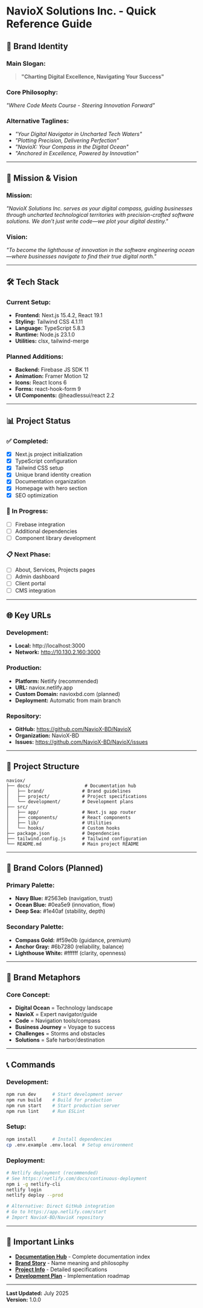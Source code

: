 # NavioX Solutions Inc. - Quick Reference Guide

## 🚀 **Brand Identity**

### **Main Slogan:**

> **"Charting Digital Excellence, Navigating Your Success"**

### **Core Philosophy:**

_"Where Code Meets Course - Steering Innovation Forward"_

### **Alternative Taglines:**

- _"Your Digital Navigator in Uncharted Tech Waters"_
- _"Plotting Precision, Delivering Perfection"_
- _"NavioX: Your Compass in the Digital Ocean"_
- _"Anchored in Excellence, Powered by Innovation"_

---

## 🎯 **Mission & Vision**

### **Mission:**

_"NavioX Solutions Inc. serves as your digital compass, guiding businesses through uncharted technological territories with precision-crafted software solutions. We don't just write code—we plot your digital destiny."_

### **Vision:**

_"To become the lighthouse of innovation in the software engineering ocean—where businesses navigate to find their true digital north."_

---

## 🛠️ **Tech Stack**

### **Current Setup:**

- **Frontend:** Next.js 15.4.2, React 19.1
- **Styling:** Tailwind CSS 4.1.11
- **Language:** TypeScript 5.8.3
- **Runtime:** Node.js 23.1.0
- **Utilities:** clsx, tailwind-merge

### **Planned Additions:**

- **Backend:** Firebase JS SDK 11
- **Animation:** Framer Motion 12
- **Icons:** React Icons 6
- **Forms:** react-hook-form 9
- **UI Components:** @headlessui/react 2.2

---

## 📊 **Project Status**

### **✅ Completed:**

- [x] Next.js project initialization
- [x] TypeScript configuration
- [x] Tailwind CSS setup
- [x] Unique brand identity creation
- [x] Documentation organization
- [x] Homepage with hero section
- [x] SEO optimization

### **🔄 In Progress:**

- [ ] Firebase integration
- [ ] Additional dependencies
- [ ] Component library development

### **📋 Next Phase:**

- [ ] About, Services, Projects pages
- [ ] Admin dashboard
- [ ] Client portal
- [ ] CMS integration

---

## 🌐 **Key URLs**

### **Development:**

- **Local:** http://localhost:3000
- **Network:** http://10.130.2.160:3000

### **Production:**

- **Platform:** Netlify (recommended)
- **URL:** naviox.netlify.app
- **Custom Domain:** navioxbd.com (planned)
- **Deployment:** Automatic from main branch

### **Repository:**

- **GitHub:** https://github.com/NavioX-BD/NavioX
- **Organization:** NavioX-BD
- **Issues:** https://github.com/NavioX-BD/NavioX/issues

---

## 📁 **Project Structure**

```
naviox/
├── docs/                    # Documentation hub
│   ├── brand/              # Brand guidelines
│   ├── project/            # Project specifications
│   └── development/        # Development plans
├── src/
│   ├── app/                # Next.js app router
│   ├── components/         # React components
│   ├── lib/                # Utilities
│   └── hooks/              # Custom hooks
├── package.json            # Dependencies
├── tailwind.config.js      # Tailwind configuration
└── README.md               # Main project README
```

---

## 🎨 **Brand Colors (Planned)**

### **Primary Palette:**

- **Navy Blue:** #2563eb (navigation, trust)
- **Ocean Blue:** #0ea5e9 (innovation, flow)
- **Deep Sea:** #1e40af (stability, depth)

### **Secondary Palette:**

- **Compass Gold:** #f59e0b (guidance, premium)
- **Anchor Gray:** #6b7280 (reliability, balance)
- **Lighthouse White:** #ffffff (clarity, openness)

---

## 🧭 **Brand Metaphors**

### **Core Concept:**

- **Digital Ocean** = Technology landscape
- **NavioX** = Expert navigator/guide
- **Code** = Navigation tools/compass
- **Business Journey** = Voyage to success
- **Challenges** = Storms and obstacles
- **Solutions** = Safe harbor/destination

---

## 📞 **Commands**

### **Development:**

```bash
npm run dev      # Start development server
npm run build    # Build for production
npm run start    # Start production server
npm run lint     # Run ESLint
```

### **Setup:**

```bash
npm install      # Install dependencies
cp .env.example .env.local  # Setup environment
```

### **Deployment:**

```bash
# Netlify deployment (recommended)
# See https://netlify.com/docs/continuous-deployment
npm i -g netlify-cli
netlify login
netlify deploy --prod

# Alternative: Direct GitHub integration
# Go to https://app.netlify.com/start
# Import NavioX-BD/NavioX repository
```

---

## 🔗 **Important Links**

- **[Documentation Hub](./README.md)** - Complete documentation index
- **[Brand Story](./brand/BRAND_STORY.md)** - Name meaning and philosophy
- **[Project Info](./project/PROJECT_INFO.md)** - Detailed specifications
- **[Development Plan](./development/navioxbd-development-plan.md)** - Implementation roadmap

---

**Last Updated:** July 2025  
**Version:** 1.0.0
